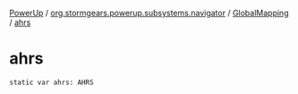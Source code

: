 [PowerUp](../../index.md) / [org.stormgears.powerup.subsystems.navigator](../index.md) / [GlobalMapping](index.md) / [ahrs](./ahrs.md)

# ahrs

`static var ahrs: AHRS`